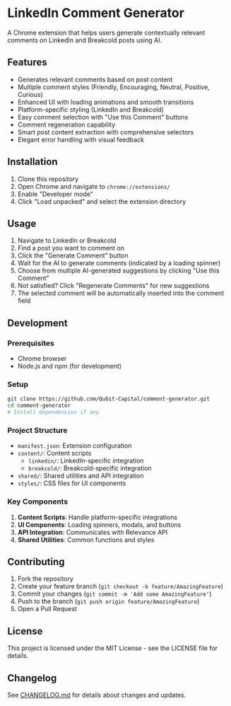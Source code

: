 # LinkedIn Comment Generator

A Chrome extension that helps users generate contextually relevant comments on LinkedIn and Breakcold posts using AI.

## Features

- Generates relevant comments based on post content
- Multiple comment styles (Friendly, Encouraging, Neutral, Positive, Curious)
- Enhanced UI with loading animations and smooth transitions
- Platform-specific styling (LinkedIn and Breakcold)
- Easy comment selection with "Use this Comment" buttons
- Comment regeneration capability
- Smart post content extraction with comprehensive selectors
- Elegant error handling with visual feedback

## Installation

1. Clone this repository
2. Open Chrome and navigate to `chrome://extensions/`
3. Enable "Developer mode"
4. Click "Load unpacked" and select the extension directory

## Usage

1. Navigate to LinkedIn or Breakcold
2. Find a post you want to comment on
3. Click the "Generate Comment" button
4. Wait for the AI to generate comments (indicated by a loading spinner)
5. Choose from multiple AI-generated suggestions by clicking "Use this Comment"
6. Not satisfied? Click "Regenerate Comments" for new suggestions
7. The selected comment will be automatically inserted into the comment field

## Development

### Prerequisites
- Chrome browser
- Node.js and npm (for development)

### Setup
```bash
git clone https://github.com/Qubit-Capital/comment-generator.git
cd comment-generator
# Install dependencies if any
```

### Project Structure
- `manifest.json`: Extension configuration
- `content/`: Content scripts
  - `linkedin/`: LinkedIn-specific integration
  - `breakcold/`: Breakcold-specific integration
- `shared/`: Shared utilities and API integration
- `styles/`: CSS files for UI components

### Key Components
1. **Content Scripts**: Handle platform-specific integrations
2. **UI Components**: Loading spinners, modals, and buttons
3. **API Integration**: Communicates with Relevance API
4. **Shared Utilities**: Common functions and styles

## Contributing
1. Fork the repository
2. Create your feature branch (`git checkout -b feature/AmazingFeature`)
3. Commit your changes (`git commit -m 'Add some AmazingFeature'`)
4. Push to the branch (`git push origin feature/AmazingFeature`)
5. Open a Pull Request

## License
This project is licensed under the MIT License - see the LICENSE file for details.

## Changelog
See [CHANGELOG.md](CHANGELOG.md) for details about changes and updates.
